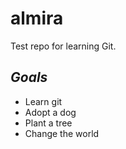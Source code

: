 # almira
Test repo for learning Git.

## _Goals_
* Learn git
* Adopt a dog
* Plant a tree
* Change the world